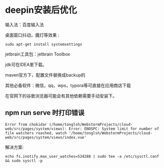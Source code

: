 # deepin安装后优化

输入法：百度输入法

桌面窗口抖动，魔灯等效果 :

```
sudo apt-get install systemsettings
```

jetbrain工具包：jetbrain Toolbox

jdk可在IDEA里下载。

maven官方下，配置文件替换成backup的

其他必备软件：微信，qq，wps，typora等可直接在应用商店下载

在官网下的谷歌浏览器可能会有其他依赖需要手动安装下。



## npm run serve 时打印错误

```
Error from chokidar (/home/tonglsh/WebstormProjects/cloud-web/src/pages/system/views): Error: ENOSPC: System limit for number of file watchers reached, watch '/home/tonglsh/WebstormProjects/cloud-web/src/pages/system/views/index.vue'
```

解决方案:

```
echo fs.inotify.max_user_watches=524288 | sudo tee -a /etc/sysctl.conf && sudo sysctl -p
```

